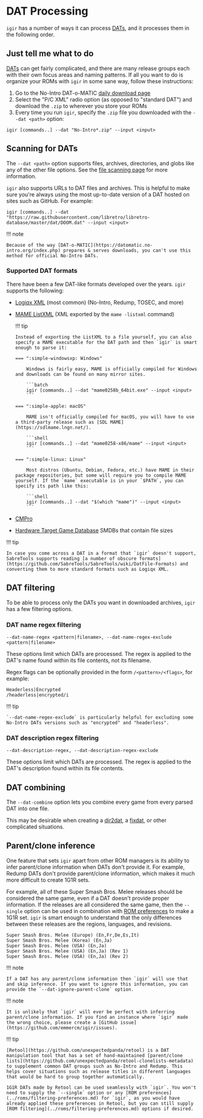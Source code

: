 # DAT Processing

`igir` has a number of ways it can process [DATs](./introduction.md), and it processes them in the following order.

## Just tell me what to do

[DATs](./introduction.md) can get fairly complicated, and there are many release groups each with their own focus areas and naming patterns. If all you want to do is organize your ROMs with `igir` in some sane way, follow these instructions:

1. Go to the No-Intro DAT-o-MATIC [daily download page](https://datomatic.no-intro.org/index.php?page=download&s=64&op=daily)
2. Select the "P/C XML" radio option (as opposed to "standard DAT") and download the `.zip` to wherever you store your ROMs
3. Every time you run `igir`, specify the `.zip` file you downloaded with the `--dat <path>` option:

  ```shell
  igir [commands..] --dat "No-Intro*.zip" --input <input>
  ```

## Scanning for DATs

The `--dat <path>` option supports files, archives, directories, and globs like any of the other file options. See the [file scanning page](../input/file-scanning.md) for more information.

`igir` also supports URLs to DAT files and archives. This is helpful to make sure you're always using the most up-to-date version of a DAT hosted on sites such as GitHub. For example:

```shell
igir [commands..] --dat "https://raw.githubusercontent.com/libretro/libretro-database/master/dat/DOOM.dat" --input <input>
```

!!! note

    Because of the way [DAT-o-MATIC](https://datomatic.no-intro.org/index.php) prepares & serves downloads, you can't use this method for official No-Intro DATs.

### Supported DAT formats

There have been a few DAT-like formats developed over the years. `igir` supports the following:

- [Logiqx XML](https://github.com/SabreTools/SabreTools/wiki/DatFile-Formats#logiqx-xml-format) (most common) (No-Intro, Redump, TOSEC, and more)
- [MAME ListXML](https://easyemu.mameworld.info/mameguide/command_line/frontend_commands/listxml.html) (XML exported by the `mame -listxml` command)

  !!! tip

      Instead of exporting the ListXML to a file yourself, you can also specify a MAME executable for the DAT path and then `igir` is smart enough to parse it:

      === ":simple-windowsxp: Windows"

          Windows is fairly easy, MAME is officially compiled for Windows and downloads can be found on many mirror sites.

          ```batch
          igir [commands..] --dat "mame0258b_64bit.exe" --input <input>
          ```

      === ":simple-apple: macOS"

          MAME isn't officially compiled for macOS, you will have to use a third-party release such as [SDL MAME](https://sdlmame.lngn.net/).

          ```shell
          igir [commands..] --dat "mame0258-x86/mame" --input <input>
          ```

      === ":simple-linux: Linux"

          Most distros (Ubuntu, Debian, Fedora, etc.) have MAME in their package repositories, but some will require you to compile MAME yourself. If the `mame` executable is in your `$PATH`, you can specify its path like this:

          ```shell
          igir [commands..] --dat "$(which "mame")" --input <input>
          ```

- [CMPro](http://www.logiqx.com/DatFAQs/CMPro.php)
- [Hardware Target Game Database](https://github.com/frederic-mahe/Hardware-Target-Game-Database) SMDBs that contain file sizes

!!! tip

    In case you come across a DAT in a format that `igir` doesn't support, SabreTools supports reading [a number of obscure formats](https://github.com/SabreTools/SabreTools/wiki/DatFile-Formats) and converting them to more standard formats such as Logiqx XML.

## DAT filtering

To be able to process only the DATs you want in downloaded archives, `igir` has a few filtering options.

### DAT name regex filtering

```text
--dat-name-regex <pattern|filename>, --dat-name-regex-exclude <pattern|filename>
```

These options limit which DATs are processed. The regex is applied to the DAT's name found within its file contents, not its filename.

Regex flags can be optionally provided in the form `/<pattern>/<flags>`, for example:

```text
Headerless|Encrypted
/headerless|encrypted/i
```

!!! tip

    `--dat-name-regex-exclude` is particularly helpful for excluding some No-Intro DATs versions such as "encrypted" and "headerless".

### DAT description regex filtering

```text
--dat-description-regex, --dat-description-regex-exclude
```

These options limit which DATs are processed. The regex is applied to the DAT's description found within its file contents.

## DAT combining

The `--dat-combine` option lets you combine every game from every parsed DAT into one file.

This may be desirable when creating a [dir2dat](./dir2dat.md), a [fixdat](fixdats.md), or other complicated situations.

## Parent/clone inference

One feature that sets `igir` apart from other ROM managers is its ability to infer parent/clone information when DATs don't provide it. For example, Redump DATs don't provide parent/clone information, which makes it much more difficult to create 1G1R sets.

For example, all of these Super Smash Bros. Melee releases should be considered the same game, even if a DAT doesn't provide proper information. If the releases are all considered the same game, then the `--single` option can be used in combination with [ROM preferences](../roms/filtering-preferences.md) to make a 1G1R set. `igir` is smart enough to understand that the only differences between these releases are the regions, languages, and revisions.

```text
Super Smash Bros. Melee (Europe) (En,Fr,De,Es,It)
Super Smash Bros. Melee (Korea) (En,Ja)
Super Smash Bros. Melee (USA) (En,Ja)
Super Smash Bros. Melee (USA) (En,Ja) (Rev 1)
Super Smash Bros. Melee (USA) (En,Ja) (Rev 2)
```

!!! note

    If a DAT has any parent/clone information then `igir` will use that and skip inference. If you want to ignore this information, you can provide the `--dat-ignore-parent-clone` option.

!!! note

    It is unlikely that `igir` will ever be perfect with inferring parent/clone information. If you find an instance where `igir` made the wrong choice, please create a [GitHub issue](https://github.com/emmercm/igir/issues).

!!! tip

    [Retool](https://github.com/unexpectedpanda/retool) is a DAT manipulation tool that has a set of hand-maintained [parent/clone lists](https://github.com/unexpectedpanda/retool-clonelists-metadata) to supplement common DAT groups such as No-Intro and Redump. This helps cover situations such as release titles in different languages that would be hard to group together automatically.

    1G1R DATs made by Retool can be used seamlessly with `igir`. You won't need to supply the `--single` option or any [ROM preferences](../roms/filtering-preferences.md) for `igir`, as you would have already applied these preferences in Retool, but you can still supply [ROM filtering](../roms/filtering-preferences.md) options if desired.
